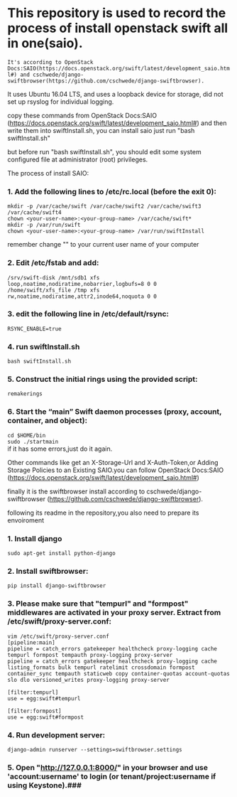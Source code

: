 
This  repository  is used to record the process of install openstack swift all in one(saio).
=======
`It's according to OpenStack Docs:SAIO(https://docs.openstack.org/swift/latest/development_saio.html#)
and cschwede/django-swiftbrowser(https://github.com/cschwede/django-swiftbrowser).`

It uses Ubuntu 16.04 LTS, and uses a loopback device for storage,
did not set up rsyslog for individual logging.

copy these commands from OpenStack Docs:SAIO
(https://docs.openstack.org/swift/latest/development_saio.html#)
and then write them into swiftInstall.sh,
you can install saio just run "bash swiftInstall.sh"

but before run "bash swiftInstall.sh", you should edit some system configured file
at administrator (root) privileges.

The process of install SAIO:

### 1. Add the following lines to /etc/rc.local (before the exit 0): ###

`mkdir -p /var/cache/swift /var/cache/swift2 /var/cache/swift3 /var/cache/swift4`<br>
`chown <your-user-name>:<your-group-name> /var/cache/swift*`<br>
`mkdir -p /var/run/swift`<br>
`chown <your-user-name>:<your-group-name> /var/run/swiftInstall`<br>

remember change "<your-user-name>" to your current user name of your computer

### 2. Edit /etc/fstab and add: ###

`/srv/swift-disk /mnt/sdb1 xfs loop,noatime,nodiratime,nobarrier,logbufs=8 0 0`<br>
`/home/swift/xfs_file /tmp xfs rw,noatime,nodiratime,attr2,inode64,noquota 0 0`<br>

### 3. edit the following line in /etc/default/rsync: ###
`RSYNC_ENABLE=true`<br>

### 4. run swiftInstall.sh ###
`bash swiftInstall.sh`<br>

### 5. Construct the initial rings using the provided script:  ###
`remakerings`<br>

### 6. Start the “main” Swift daemon processes (proxy, account, container, and object): ###
`cd $HOME/bin`<br>
`sudo ./startmain`<br>
if it has some errors,just do it again.

Other commands like get an X-Storage-Url and X-Auth-Token,or Adding Storage Policies
 to an Existing SAIO.you can follow OpenStack Docs:SAIO
(https://docs.openstack.org/swift/latest/development_saio.html#)

finally it is the swiftbrowser install according to cschwede/django-swiftbrowser
(https://github.com/cschwede/django-swiftbrowser).

following its readme in the repository,you also need to prepare its envoiroment

### 1. Install django ###

`sudo apt-get install python-django`<br>

### 2. Install swiftbrowser: ###

`pip install django-swiftbrowser`<br>


### 3. Please make sure that "tempurl" and "formpost" middlewares are activated in your proxy server. Extract from /etc/swift/proxy-server.conf: ###
`vim /etc/swift/proxy-server.conf`<br>
`[pipeline:main] `<br>
`pipeline = catch_errors gatekeeper healthcheck proxy-logging cache tempurl formpost tempauth proxy-logging proxy-server
`<br>
`pipeline = catch_errors gatekeeper healthcheck proxy-logging cache listing_formats
 bulk tempurl ratelimit crossdomain formpost container_sync tempauth staticweb copy container-quotas account-quotas slo dlo versioned_writes proxy-logging proxy-server
`<br>

`[filter:tempurl] `<br>
`use = egg:swift#tempurl`<br>

`[filter:formpost] `<br>
`use = egg:swift#formpost`<br>

### 4. Run development server: ###

`django-admin runserver --settings=swiftbrowser.settings`<br>

### 5. Open "http://127.0.0.1:8000/" in your browser and use 'account:username' to login (or tenant/project:username if using Keystone).###






